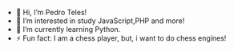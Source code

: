 - 👋 Hi, I’m Pedro Teles!
- 👀 I’m interested in study JavaScript,PHP and more!
- 🌱 I’m currently learning Python.
- ⚡ Fun fact: I am a chess player, but, i want to do chess engines!

<!---
pedro-yey/pedro-yey is a ✨ special ✨ repository because its `README.md` (this file) appears on your GitHub profile.
You can click the Preview link to take a look at your changes.
--->
